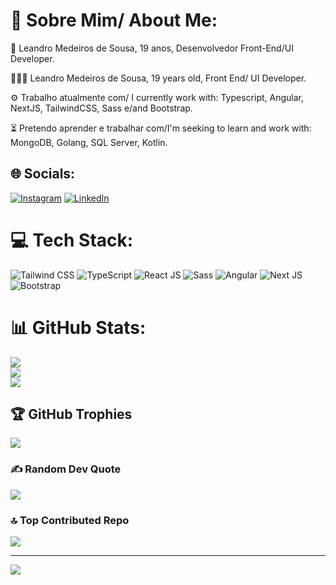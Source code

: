 # 💫 Sobre Mim/ About Me:

👋 Leandro Medeiros de Sousa, 19 anos, Desenvolvedor Front-End/UI Developer.

👋🇺🇸 Leandro Medeiros de Sousa, 19 years old, Front End/ UI Developer.

⚙️ Trabalho atualmente com/ I currently work with: Typescript, Angular, NextJS, TailwindCSS, Sass e/and Bootstrap. 

⏳ Pretendo aprender e trabalhar com/I'm seeking to learn and work with: MongoDB,  Golang, SQL Server, Kotlin.

## 🌐 Socials:
[![Instagram](https://img.shields.io/badge/Instagram-%23E4405F.svg?logo=Instagram&logoColor=white)](https://instagram.com/sousalmd) [![LinkedIn](https://img.shields.io/badge/LinkedIn-%230077B5.svg?logo=linkedin&logoColor=white)](https://linkedin.com/in/leosousadev) 

# 💻 Tech Stack:
![Tailwind CSS](https://img.shields.io/badge/Tailwind-cyan?style=for-the-badge&logo=tailwindcss&logoColor=white)
![TypeScript](https://img.shields.io/badge/TypeScript-blue?style=for-the-badge&logo=typescript&logoColor=white) ![React JS](https://img.shields.io/badge/React-blue?style=for-the-badge&logo=react&logoColor=white) ![Sass](https://img.shields.io/badge/Sass-pink?style=for-the-badge&logo=sass&logoColor=white)
![Angular](https://img.shields.io/badge/angular-%23DD0031.svg?style=for-the-badge&logo=angular&logoColor=white) ![Next JS](https://img.shields.io/badge/Next-black?style=for-the-badge&logo=next.js&logoColor=white)   ![Bootstrap](https://img.shields.io/badge/bootstrap-%238511FA.svg?style=for-the-badge&logo=bootstrap&logoColor=white)
# 📊 GitHub Stats:
![](https://github-readme-stats.vercel.app/api?username=sousalmdev&theme=dark&hide_border=false&include_all_commits=true&count_private=false)<br/>
![](https://github-readme-streak-stats.herokuapp.com/?user=sousalmdev&theme=dark&hide_border=false)<br/>
![](https://github-readme-stats.vercel.app/api/top-langs/?username=sousalmdev&theme=dark&hide_border=false&include_all_commits=true&count_private=false&layout=compact)

## 🏆 GitHub Trophies
![](https://github-profile-trophy.vercel.app/?username=sousalmdev&theme=radical&no-frame=true&no-bg=false&margin-w=4)

### ✍️ Random Dev Quote
![](https://quotes-github-readme.vercel.app/api?type=horizontal&theme=merko)

### 🔝 Top Contributed Repo
![](https://github-contributor-stats.vercel.app/api?username=sousalmdev&limit=5&theme=dark&combine_all_yearly_contributions=true)

---
[![](https://visitcount.itsvg.in/api?id=sousalmdev&icon=2&color=12)](https://visitcount.itsvg.in)

